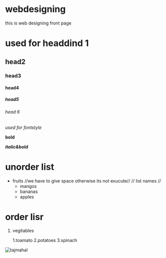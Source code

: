 # webdesigning
this is web designing front page
# used for headdind 1
## head2
### head3
#### head4
##### head5
###### head 6

*used for fontstyle*

**bold**

***italic&bold***

# unorder list  
* fruits    //we have to give space otherwise its not exucute//  // list names //
  * mangos
  * bananas
  * apples

# order lisr
1. vegitables

      1.toamato
      2.potatoes
      3.spinach


![tajmahal](https://lp-cms-production.imgix.net/2020-11/GettyRF_494057771.jpg)
